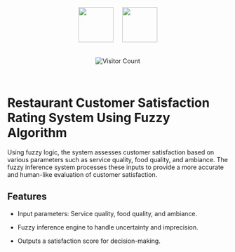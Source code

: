 <div align="center">
  <img src="https://cdn.jsdelivr.net/gh/devicons/devicon@latest/icons/python/python-original.svg" width="80" />
  <img width="12" />
  <img src="https://cdn.jsdelivr.net/gh/devicons/devicon@latest/icons/jupyter/jupyter-original-wordmark.svg" width="80 />
  <img width="12" />   
</div>

<br>

<div align="center">
  
  ![Visitor Count](https://profile-counter.glitch.me/hiraeth12/count.svg)

</div>

<br>

# Restaurant Customer Satisfaction Rating System Using Fuzzy Algorithm
Using fuzzy logic, the system assesses customer satisfaction based on various parameters such as service quality, food quality, and ambiance. The fuzzy inference system processes these inputs to provide a more accurate and human-like evaluation of customer satisfaction.

## Features

- Input parameters: Service quality, food quality, and ambiance.

- Fuzzy inference engine to handle uncertainty and imprecision.

- Outputs a satisfaction score for decision-making.


          
